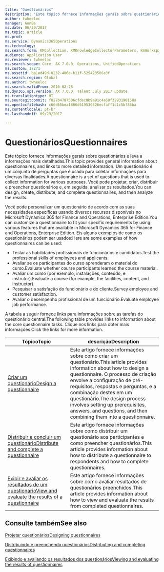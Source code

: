 ```yaml
---
title: "Questionários"
description: "Este tópico fornece informações gerais sobre questionários e leva a informações mais detalhadas. Um questionário é um conjunto de perguntas que é usado para coletar informações para diversas finalidades. Você pode projetar, criar, distribuir e preencher questionários e, em seguida, analisar os resultados."
author: twheeloc
manager: AnnBe
ms.date: 06/20/2017
ms.topic: article
ms.prod: 
ms.service: Dynamics365Operations
ms.technology: 
ms.search.form: KMCollection, KMKnowledgeCollectorParameters, KmWorkspace
audience: Application User
ms.reviewer: twheeloc
ms.search.scope: Core, AX 7.0.0, Operations, UnifiedOperations
ms.custom: 17271
ms.assetid: ba1ad49d-8232-400e-b11f-525423506a3f
ms.search.region: Global
ms.author: twheeloc
ms.search.validFrom: 2016-02-28
ms.dyn365.ops.version: AX 7.0.0, Talent July 2017 update
ms.translationtype: HT
ms.sourcegitcommit: f827b4787506cfdec8b9a91c4a68f3293190158a
ms.openlocfilehash: c66d65bea1866d619530326ecfaff1c1c5bf86ba
ms.contentlocale: pt-br
ms.lasthandoff: 09/29/2017

---
```


# <a name="questionnaires"></a><span data-ttu-id="8030e-105">Questionários</span><span class="sxs-lookup"><span data-stu-id="8030e-105">Questionnaires</span></span>

<span data-ttu-id="8030e-106">Este tópico fornece informações gerais sobre questionários e leva a informações mais detalhadas.</span><span class="sxs-lookup"><span data-stu-id="8030e-106">This topic provides general information about questionnaires, and links to more detailed information.</span></span> <span data-ttu-id="8030e-107">Um questionário é um conjunto de perguntas que é usado para coletar informações para diversas finalidades.</span><span class="sxs-lookup"><span data-stu-id="8030e-107">A questionnaire is a set of questions that is used to collect information for various purposes.</span></span> <span data-ttu-id="8030e-108">Você pode projetar, criar, distribuir e preencher questionários e, em seguida, analisar os resultados.</span><span class="sxs-lookup"><span data-stu-id="8030e-108">You can design, create, distribute, and complete questionnaires, and then analyze the results.</span></span> 

<span data-ttu-id="8030e-109">Você pode personalizar um questionário de acordo com as suas necessidades específicas usando diversos recursos disponíveis no Microsoft Dynamics 365 for Finance and Operations, Enterprise Edition.</span><span class="sxs-lookup"><span data-stu-id="8030e-109">You can customize a questionnaire to fit your specific requirements by using various features that are available in Microsoft Dynamics 365 for Finance and Operations, Enterprise Edition.</span></span> <span data-ttu-id="8030e-110">Eis alguns exemplos de como os questionários podem ser usados:</span><span class="sxs-lookup"><span data-stu-id="8030e-110">Here are some examples of how questionnaires can be used:</span></span>

-   <span data-ttu-id="8030e-111">Testar as habilidades profissionais de funcionários e candidatos.</span><span class="sxs-lookup"><span data-stu-id="8030e-111">Test the professional skills of employees and applicants.</span></span>
-   <span data-ttu-id="8030e-112">Avaliar se os participantes do curso aprenderam o material do curso.</span><span class="sxs-lookup"><span data-stu-id="8030e-112">Evaluate whether course participants learned the course material.</span></span>
-   <span data-ttu-id="8030e-113">Avaliar um curso (por exemplo, instalações, conteúdo, e instrutor).</span><span class="sxs-lookup"><span data-stu-id="8030e-113">Evaluate a course (for example, the facilities, content, and instructor).</span></span>
-   <span data-ttu-id="8030e-114">Pesquisar a satisfação do funcionário e do cliente.</span><span class="sxs-lookup"><span data-stu-id="8030e-114">Survey employee and customer satisfaction.</span></span>
-   <span data-ttu-id="8030e-115">Avaliar o desempenho profissional de um funcionário.</span><span class="sxs-lookup"><span data-stu-id="8030e-115">Evaluate employee job performance.</span></span>

<span data-ttu-id="8030e-116">A tabela a seguir fornece links para informações sobre as tarefas do questionário central.</span><span class="sxs-lookup"><span data-stu-id="8030e-116">The following table provides links to information about the core questionnaire tasks.</span></span> <span data-ttu-id="8030e-117">Clique nos links para obter mais informações.</span><span class="sxs-lookup"><span data-stu-id="8030e-117">Click the links for more information.</span></span>

| <span data-ttu-id="8030e-118">Tópico</span><span class="sxs-lookup"><span data-stu-id="8030e-118">Topic</span></span>| <span data-ttu-id="8030e-119">descrição</span><span class="sxs-lookup"><span data-stu-id="8030e-119">Description</span></span>|
|------|------------|
| [<span data-ttu-id="8030e-120">Criar um questionário</span><span class="sxs-lookup"><span data-stu-id="8030e-120">Design a questionnaire</span></span>](design-questionnaires.md)  | <span data-ttu-id="8030e-121">Este artigo fornece informações sobre como criar um questionário.</span><span class="sxs-lookup"><span data-stu-id="8030e-121">This article provides information about how to design a questionnaire.</span></span> <span data-ttu-id="8030e-122">O processo de criação envolve a configuração de pré-requisitos, respostas e perguntas, e a combinação destes em um questionário.</span><span class="sxs-lookup"><span data-stu-id="8030e-122">The design process involves setting up prerequisites, answers, and questions, and then combining them into a questionnaire.</span></span> |
| [<span data-ttu-id="8030e-123">Distribuir e concluir um questionário</span><span class="sxs-lookup"><span data-stu-id="8030e-123">Distribute and complete a questionnaire</span></span>](distribute-questionnaires.md)  | <span data-ttu-id="8030e-124">Este artigo fornece informações sobre como distribuir um questionário aos participantes e como preencher questionários.</span><span class="sxs-lookup"><span data-stu-id="8030e-124">This article provides information about how to distribute a questionnaire to respondents and how to complete questionnaires.</span></span>                                                                       |
| [<span data-ttu-id="8030e-125">Exibir e avaliar os resultados de um questionário</span><span class="sxs-lookup"><span data-stu-id="8030e-125">View and evaluate the results of a questionnaire</span></span>](evaluate-questionnaire-results.md) | <span data-ttu-id="8030e-126">Este artigo fornece informações sobre como avaliar resultados de questionários preenchidos.</span><span class="sxs-lookup"><span data-stu-id="8030e-126">This article provides information about how to view and evaluate the results from completed questionnaires.</span></span>                                                                                        |



<a name="see-also"></a><span data-ttu-id="8030e-127">Consulte também</span><span class="sxs-lookup"><span data-stu-id="8030e-127">See also</span></span>
--------

[<span data-ttu-id="8030e-128">Projetar questionários</span><span class="sxs-lookup"><span data-stu-id="8030e-128">Designing questionnaires</span></span>](design-questionnaires.md)

[<span data-ttu-id="8030e-129">Distribuindo e preenchendo questionários</span><span class="sxs-lookup"><span data-stu-id="8030e-129">Distributing and completing questionnaires</span></span>](distribute-questionnaires.md)

[<span data-ttu-id="8030e-130">Exibindo e avaliando os resultados dos questionários</span><span class="sxs-lookup"><span data-stu-id="8030e-130">Viewing and evaluating the results of questionnaires</span></span>](evaluate-questionnaire-results.md)


